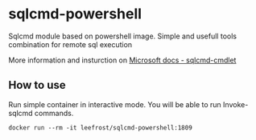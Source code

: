 # sqlcmd-powershell
Sqlcmd module based on powershell image. Simple and usefull tools combination for remote sql execution

More information and insturction on [Microsoft docs - sqlcmd-cmdlet](https://docs.microsoft.com/en-us/sql/database-engine/invoke-sqlcmd-cmdlet?view=sql-server-2014)

## How to use

Run simple container in interactive mode. You will be able to run Invoke-sqlcmd commands.

```
docker run --rm -it leefrost/sqlcmd-powershell:1809
```
